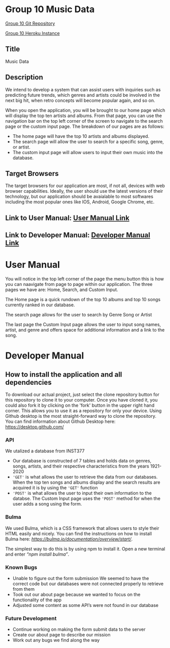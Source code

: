 # Group 10 Music Data

[Group 10 Git Repository](https://github.com/annachk/Group10-Final-INST377SP2021)

[Group 10 Heroku Instance](https://group10-final-inst377.herokuapp.com/index.html)

## Title

Music Data

## Description

We intend to develop a system that can assist users with inquiries such as predicting future trends, which genres and artists could be involved in the next big hit, when retro concepts will become popular again, and so on. 

When you open the application, you will be brought to our home page which will display the top ten artists and albums. From that page, you can use the navigation bar on the top left corner of the screen to navigate to the search page or the custom input page. The breakdown of our pages are as follows:

- The home page will have the top 10 artists and albums displayed. 
- The search page will allow the user to search for a specific song, genre, or artist.
- The custom input page will allow users to input their own music into the database.

## Target Browsers

The target browsers for our application are most, if not all, devices with web browser capabilities. Ideally, the user should use the latest versions of their technology, but our application should be avaialable to most softwares including the most popular ones like IOS, Android, Google Chrome, etc.

## Link to User Manual: [User Manual Link](#user-manual)
 
## Link to Developer Manual: [Developer Manual Link](#developer-manual)

# User Manual

You will notice in the top left corner of the page the menu button this is how you can naavigate from page to page within our application. The three pages we have are: Home, Search, and Custom Input. 

The Home page is a quick rundown of the top 10 albums and top 10 songs currently ranked in our database.  

The search page allows for the user to search by Genre Song or Artist

The last page the Custom Input page allows the user to input song names, artist, and genre and offers space for additional information and a link to the song. 

# Developer Manual

## How to install the application and all dependencies

To download our actual project, just select the clone repository button for this repository to clone it to your computer. Once you have cloned it, you could also fork it by clicking on the 'fork' button in the upper right hand corner. This allows you to use it as a repository for only your device. Using Github desktop is the most straight-forward way to clone the repository. You can find information about Github Desktop here: https://desktop.github.com/

### API 

We utalized a database from INST377 
* Our database is constructed of 7 tables and holds data on genres, songs, artists, and their respective characteristics from the years 1921-2020
* `'GET'` is what allows the user to retrieve the data from our databases. When the top ten songs and albums display and the search results are acquired it is by using the `'GET'` function
* `'POST'` is what allows the user to input their own information to the databse. The Custom Input page uses the `'POST'` method for when the user adds a song using the form. 

### Bulma

We used Bulma, which is a CSS framework that allows users to style their HTML easily and nicely. You can find the instructions on how to install Bulma here: *https://bulma.io/documentation/overview/start/*. 

The simplest way to do this is by using npm to install it. Open a new terminal and enter *“npm install bulma”*.


### Known Bugs

* Unable to figure out the form submission
    We seemed to have the correct code but our databases were not connected properly to retrieve from them
* Took out our about page because we wanted to focus on the functionality of the app
* Adjusted some content as some API’s were not found in our database



### Future Development

* Continue working on making the form submit data to the server
* Create our about page to describe our mission
* Work out any bugs we find along the way